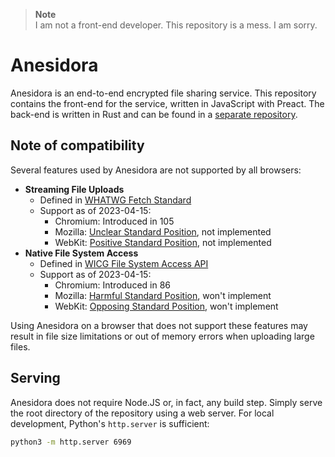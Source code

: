 > **Note**  
> I am not a front-end developer. This repository is a mess. I am sorry.

# Anesidora

Anesidora is an end-to-end encrypted file sharing service. This repository contains the front-end for the service,
written in JavaScript with Preact. The back-end is written in Rust and can be found in a [separate repository](https://github.com/bluelhf/Pithos).

## Note of compatibility

Several features used by Anesidora are not supported by all browsers:
- **Streaming File Uploads**
    - Defined in [WHATWG Fetch Standard](https://fetch.spec.whatwg.org/#dom-requestinit-duplex:~:text=any%20Window.-,duplex,-%22half%22%20is)
    - Support as of 2023-04-15:
        - Chromium: Introduced in 105
        - Mozilla: [Unclear Standard Position](https://github.com/mozilla/standards-positions/issues/663), not implemented
        - WebKit: [Positive Standard Position](https://github.com/WebKit/standards-positions/issues/24), not implemented
- **Native File System Access**
    - Defined in [WICG File System Access API](https://github.com/wicg/file-system-access)
    - Support as of 2023-04-15:
        - Chromium: Introduced in 86
        - Mozilla: [Harmful Standard Position](https://mozilla.github.io/standards-positions/#native-file-system), won't implement
        - WebKit: [Opposing Standard Position](https://github.com/WebKit/standards-positions/issues/28), won't implement

Using Anesidora on a browser that does not support these features may result in
file size limitations or out of memory errors when uploading large files.

## Serving

Anesidora does not require Node.JS or, in fact, any build step. Simply serve the root directory of the repository
using a web server. For local development, Python's `http.server` is sufficient:
```sh
python3 -m http.server 6969
```
